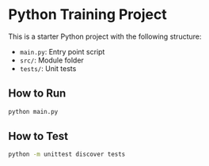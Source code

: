 # Python Training Project

This is a starter Python project with the following structure:

- `main.py`: Entry point script
- `src/`: Module folder
- `tests/`: Unit tests

## How to Run

```bash
python main.py
```

## How to Test

```bash
python -m unittest discover tests
```

